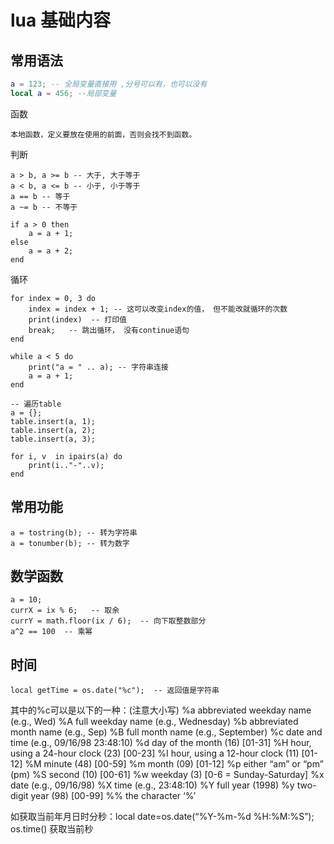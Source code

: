 # lua 基础内容

## 常用语法
```lua
a = 123; -- 全局变量直接用 ,分号可以有，也可以没有  
local a = 456; --局部变量  
```

函数  
```
本地函数，定义要放在使用的前面，否则会找不到函数。
```

判断  
```
a > b, a >= b -- 大于, 大于等于
a < b, a <= b -- 小于, 小于等于
a == b -- 等于
a ~= b -- 不等于

if a > 0 then
	a = a + 1;
else
	a = a + 2;
end
```
循环
```
for index = 0, 3 do
	index = index + 1; -- 这可以改变index的值， 但不能改就循环的次数
	print(index)  -- 打印值
	break;   -- 跳出循环， 没有continue语句
end

while a < 5 do
	print("a = " .. a); -- 字符串连接
	a = a + 1;
end

-- 遍历table
a = {};
table.insert(a, 1);
table.insert(a, 2);
table.insert(a, 3);

for i, v  in ipairs(a) do
	print(i.."-"..v);
end
```
## 常用功能
```
a = tostring(b); -- 转为字符串
a = tonumber(b); -- 转为数字
```

## 数学函数

```
a = 10;
currX = ix % 6;   -- 取余
currY = math.floor(ix / 6);  -- 向下取整数部分
a^2 == 100  -- 乘幂
```

## 时间
```
local getTime = os.date("%c");  -- 返回值是字符串
```
其中的%c可以是以下的一种：(注意大小写)
%a	abbreviated weekday name (e.g., Wed)
%A	full weekday name (e.g., Wednesday)
%b	abbreviated month name (e.g., Sep)
%B	full month name (e.g., September)
%c	date and time (e.g., 09/16/98 23:48:10)
%d	day of the month (16) [01-31]
%H	hour, using a 24-hour clock (23) [00-23]
%I	hour, using a 12-hour clock (11) [01-12]
%M	minute (48) [00-59]
%m	month (09) [01-12]
%p	either “am” or “pm” (pm)
%S	second (10) [00-61]
%w	weekday (3) [0-6 = Sunday-Saturday]
%x	date (e.g., 09/16/98)
%X	time (e.g., 23:48:10)
%Y	full year (1998)
%y	two-digit year (98) [00-99]
%%	the character ‘%’

如获取当前年月日时分秒：local date=os.date(“%Y-%m-%d %H:%M:%S”);
os.time()
获取当前秒
